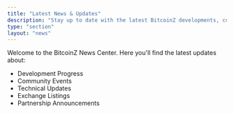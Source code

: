 ```yaml
---
title: "Latest News & Updates"
description: "Stay up to date with the latest BitcoinZ developments, community updates, and announcements"
type: "section"
layout: "news"
---
```


Welcome to the BitcoinZ News Center. Here you'll find the latest updates about:

- Development Progress
- Community Events
- Technical Updates
- Exchange Listings
- Partnership Announcements

